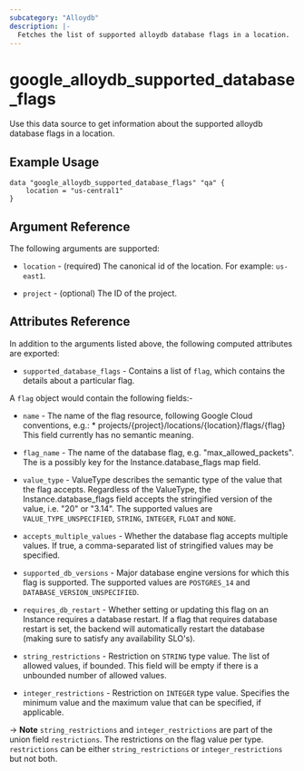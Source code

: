 ```yaml
---
subcategory: "Alloydb"
description: |-
  Fetches the list of supported alloydb database flags in a location.
---
```


# google\_alloydb\_supported\_database\_flags

Use this data source to get information about the supported alloydb database flags in a location.

## Example Usage


```hcl
data "google_alloydb_supported_database_flags" "qa" {
    location = "us-central1"
}
```

## Argument Reference

The following arguments are supported:

* `location` - (required) The canonical id of the location. For example: `us-east1`.

* `project` - (optional) The ID of the project.

## Attributes Reference

In addition to the arguments listed above, the following computed attributes are exported:

* `supported_database_flags` - Contains a list of `flag`, which contains the details about a particular flag.

A `flag` object would contain the following fields:-

* `name` - The name of the flag resource, following Google Cloud conventions, e.g.: * projects/{project}/locations/{location}/flags/{flag} This field currently has no semantic meaning.

* `flag_name` - The name of the database flag, e.g. "max_allowed_packets". The is a possibly key for the Instance.database_flags map field.

* `value_type` - ValueType describes the semantic type of the value that the flag accepts. Regardless of the ValueType, the Instance.database_flags field accepts the stringified version of the value, i.e. "20" or "3.14". The supported values are `VALUE_TYPE_UNSPECIFIED`, `STRING`, `INTEGER`, `FLOAT` and `NONE`.

* `accepts_multiple_values` - Whether the database flag accepts multiple values. If true, a comma-separated list of stringified values may be specified.

* `supported_db_versions` - Major database engine versions for which this flag is supported. The supported values are `POSTGRES_14` and `DATABASE_VERSION_UNSPECIFIED`.

* `requires_db_restart` - Whether setting or updating this flag on an Instance requires a database restart. If a flag that requires database restart is set, the backend will automatically restart the database (making sure to satisfy any availability SLO's).

* `string_restrictions` - Restriction on `STRING` type value. The list of allowed values, if bounded. This field will be empty if there is a unbounded number of allowed values.

* `integer_restrictions` - Restriction on `INTEGER` type value. Specifies the minimum value and the maximum value that can be specified, if applicable.

-> **Note** `string_restrictions` and `integer_restrictions` are part of the union field `restrictions`. The restrictions on the flag value per type. `restrictions` can be either `string_restrictions` or `integer_restrictions` but not both.
